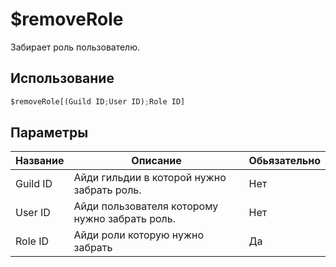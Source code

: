 # $removeRole
Забирает роль пользователю.

## Использование
```py
$removeRole[(Guild ID;User ID);Role ID]
```

## Параметры
| Название | Описание | Обьязательно |
| -------- | -------- | ------------ |
| Guild ID | Айди гильдии в которой нужно забрать роль. | Нет |
| User ID | Айди пользователя которому нужно забрать роль. | Нет |
| Role ID | Айди роли которую нужно забрать | Да |